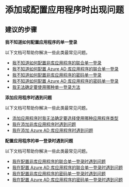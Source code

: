 <properties
  pageTitle="Problems adding or configuring applications"
  description="添加或配置应用程序时出现问题"
  service="microsoft.aad"
  resource="Microsoft_AAD_IAM"
  authors="ajamess"
  selfHelpType="resource"
  cloudEnvironments="public"
  resourceTags="enterpriseapps_overview, enterpriseapps_singleapp"
  displayOrder="107"
 />


# <a name="problems-adding-or-configuring-applications"></a>添加或配置应用程序时出现问题

## <a name="recommended-steps"></a>**建议的步骤**

**我不知道如何配置应用程序的单一登录**

以下文档可帮助你解决一些此类最常见问题。

  * [我不知道如何配置非库应用程序的联合单一登录](https://docs.microsoft.com/azure/active-directory/application-config-sso-how-to-configure-federated-sso-non-gallery/?WT.mc_id=UI_AAD_Enterprise_Apps_Troubleshooting_L2_Overview)
  * [我不知道如何配置 Azure AD 库应用程序的联合单一登录](https://docs.microsoft.com/azure/active-directory/application-config-sso-how-to-configure-federated-sso-gallery/?WT.mc_id=UI_AAD_Enterprise_Apps_Troubleshooting_L2_Overview)
  * [我不知道如何配置非库应用程序的密码单一登录](https://docs.microsoft.com/azure/active-directory/application-config-sso-how-to-configure-password-sso-non-gallery/?WT.mc_id=UI_AAD_Enterprise_Apps_Troubleshooting_L2_Overview)
  * [我不知道如何配置 Azure AD 库应用程序的密码单一登录](https://docs.microsoft.com/azure/active-directory/application-config-sso-how-to-configure-password-sso-gallery/?WT.mc_id=UI_AAD_Enterprise_Apps_Troubleshooting_L2_Overview)
  * [我无法确定要使用哪种单一登录方法](https://docs.microsoft.com/azure/active-directory/application-config-sso-how-to-choose-sign-on-method/?WT.mc_id=UI_AAD_Enterprise_Apps_Troubleshooting_L2_Overview)

**添加应用程序时遇到问题**

以下文档可帮助你解决一些此类最常见问题。

  * [添加应用程序时我无法确定要选择使用哪种应用程序类型](https://docs.microsoft.com/azure/active-directory/application-config-add-app-problem-how-to-choose-application-type/?WT.mc_id=UI_AAD_Enterprise_Apps_Troubleshooting_L2_Overview)
  * [我在添加非库应用程序时遇到问题](https://docs.microsoft.com/azure/active-directory/application-config-add-app-problem-problem-adding-non-gallery-app/?WT.mc_id=UI_AAD_Enterprise_Apps_Troubleshooting_L2_Overview)
  * [我在添加 Azure AD 库应用程序时遇到问题](https://docs.microsoft.com/azure/active-directory/application-config-add-app-problem-problem-adding-gallery-app/?WT.mc_id=UI_AAD_Enterprise_Apps_Troubleshooting_L2_Overview)

**配置应用程序的单一登录时遇到问题**

以下文档可帮助你解决一些此类最常见问题。

  * [我在配置非库应用程序的联合单一登录时遇到问题](https://docs.microsoft.com/azure/active-directory/application-config-sso-problem-configure-federated-sso-non-gallery/?WT.mc_id=UI_AAD_Enterprise_Apps_Troubleshooting_L2_Overview)
  * [我在配置 Azure AD 库应用程序的联合单一登录时遇到问题](https://docs.microsoft.com/azure/active-directory/application-config-sso-problem-configure-federated-sso-gallery/?WT.mc_id=UI_AAD_Enterprise_Apps_Troubleshooting_L2_Overview)
  * [我在配置非库应用程序的密码单一登录时遇到问题](https://docs.microsoft.com/azure/active-directory/application-config-sso-problem-configure-password-sso-non-gallery/?WT.mc_id=UI_AAD_Enterprise_Apps_Troubleshooting_L2_Overview)
  * [我在配置 Azure AD 库应用程序的密码单一登录时遇到问题](https://docs.microsoft.com/azure/active-directory/application-config-sso-problem-configure-password-sso-gallery/?WT.mc_id=UI_AAD_Enterprise_Apps_Troubleshooting_L2_Overview)

